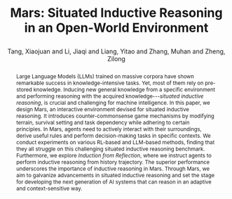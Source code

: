 ---
layout: pub
type: inproceedings
title: >
    Mars: Situated Inductive Reasoning in an Open-World Environment
author: Tang, Xiaojuan and Li, Jiaqi and Liang, Yitao and Zhang, Muhan and Zheng, Zilong
abbr: NeurIPS'24
correspondence: Zheng, Zilong
website: https://marscrafter.github.io/
booktitle: NeurIPS D&B Track
# booktitle: The Thirty-Seventh Annual Conference on Neural Information Processing Systems Datasets and Benchmarks Track (NeurIPS D&B Track)
year: 2024
selected: true
abstract: >
    Large Language Models (LLMs) trained on massive corpora have shown remarkable success in knowledge-intensive tasks. Yet, most of them rely on pre-stored knowledge. Inducing new general knowledge from a specific environment and performing reasoning with the acquired knowledge---<em>situated inductive reasoning</em>, is crucial and challenging for machine intelligence. In this paper, we design Mars, an interactive environment devised for situated inductive reasoning. It introduces counter-commonsense game mechanisms by modifying terrain, survival setting and task dependency while adhering to certain principles. In Mars, agents need to actively interact with their surroundings, derive useful rules and perform decision-making tasks in specific contexts. We conduct experiments on various RL-based and LLM-based methods, finding that they all struggle on this challenging situated inductive reasoning benchmark. Furthermore, we explore <em>Induction from Reflection</em>, where we instruct agents to perform inductive reasoning from history trajectory. The superior performance underscores the importance of inductive reasoning in Mars. Through Mars, we aim to galvanize advancements in situated inductive reasoning and set the stage for developing the next generation of AI systems that can reason in an adaptive and context-sensitive way. 
bibtex: >
    @inproceedings{tang2024mars,
        title={Mars: Situated Inductive Reasoning in an Open-World Environment},
        author={Tang, Xiaojuan and Li, Jiaqi and Liang, Yitao and Zhang, Muhan and Zheng, Zilong},
        booktitle={38th Conference on Neural Information Processing Systems (NeurIPS 2024) Track on Datasets and Benchmarks},
        year={2024}
    }
---